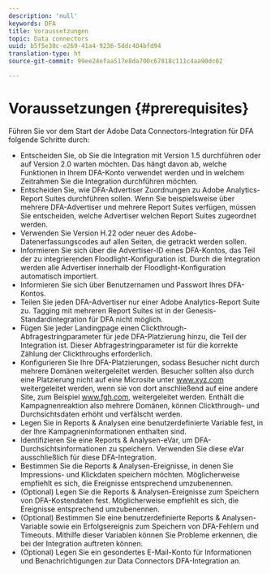 ```yaml
---
description: 'null'
keywords: DFA
title: Voraussetzungen
topic: Data connectors
uuid: b5f5e30c-e269-41a4-9236-5ddc404bfd94
translation-type: ht
source-git-commit: 99ee24efaa517e8da700c67818c111c4aa90dc02

---
```



# Voraussetzungen {#prerequisites}

Führen Sie vor dem Start der Adobe Data Connectors-Integration für DFA folgende Schritte durch:

* Entscheiden Sie, ob Sie die Integration mit Version 1.5 durchführen oder auf Version 2.0 warten möchten. Das hängt davon ab, welche Funktionen in Ihrem DFA-Konto verwendet werden und in welchem Zeitrahmen Sie die Integration durchführen möchten.
* Entscheiden Sie, wie DFA-Advertiser Zuordnungen zu Adobe Analytics-Report Suites durchführen sollen. Wenn Sie beispielsweise über mehrere DFA-Advertiser und mehrere Report Suites verfügen, müssen Sie entscheiden, welche Advertiser welchen Report Suites zugeordnet werden.
* Verwenden Sie Version H.22 oder neuer des Adobe-Datenerfassungscodes auf allen Seiten, die getrackt werden sollen.
* Informieren Sie sich über die Advertiser-ID eines DFA-Kontos, das Teil der zu integrierenden Floodlight-Konfiguration ist. Durch die Integration werden alle Advertiser innerhalb der Floodlight-Konfiguration automatisch importiert.
* Informieren Sie sich über Benutzernamen und Passwort Ihres DFA-Kontos.
* Teilen Sie jeden DFA-Advertiser nur einer Adobe Analytics-Report Suite zu. Tagging mit mehreren Report Suites ist in der Genesis-Standardintegration für DFA nicht möglich.
* Fügen Sie jeder Landingpage einen Clickthrough-Abfragestringparameter für jede DFA-Platzierung hinzu, die Teil der Integration ist. Dieser Abfragestringparameter ist für die korrekte Zählung der Clickthroughs erforderlich.
* Konfigurieren Sie Ihre DFA-Platzierungen, sodass Besucher nicht durch mehrere Domänen weitergeleitet werden. Besucher sollten also durch eine Platzierung nicht auf eine Microsite unter www.xyz.com weitergeleitet werden, wenn sie von dort anschließend auf eine andere Site, zum Beispiel www.fgh.com, weitergeleitet werden. Enthält die Kampagnenreaktion also mehrere Domänen, können Clickthrough- und Durchsichtsdaten erhöht und verfälscht werden.
* Legen Sie in Reports &amp; Analysen eine benutzerdefinierte Variable fest, in der Ihre Kampagneninformationen enthalten sind.
* Identifizieren Sie eine Reports &amp; Analysen-eVar, um DFA-Durchsichtsinformationen zu speichern. Verwenden Sie diese eVar ausschließlich für diese DFA-Integration.
* Bestimmen Sie die Reports &amp; Analysen-Ereignisse, in denen Sie Impressions- und Klickdaten speichern möchten. Möglicherweise empfiehlt es sich, die Ereignisse entsprechend umzubenennen.
* (Optional) Legen Sie die Reports &amp; Analysen-Ereignisse zum Speichern von DFA-Kostendaten fest. Möglicherweise empfiehlt es sich, die Ereignisse entsprechend umzubenennen.
* (Optional) Bestimmen Sie eine benutzerdefinierte Reports &amp; Analysen-Variable sowie ein Erfolgsereignis zum Speichern von DFA-Fehlern und Timeouts. Mithilfe dieser Variablen können Sie Probleme erkennen, die bei der Integration auftreten können.
* (Optional) Legen Sie ein gesondertes E-Mail-Konto für Informationen und Benachrichtigungen zur Data Connectors DFA-Integration an.

